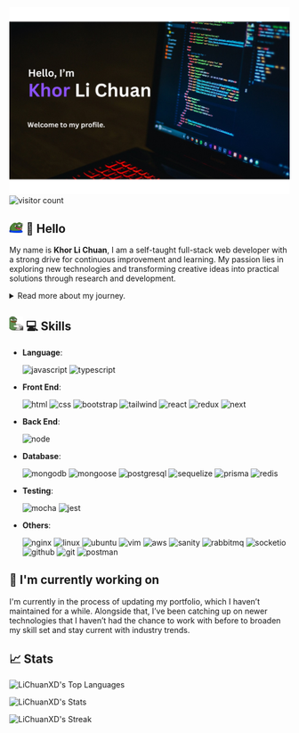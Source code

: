 ![header](public/images/header.png)
![visitor count](https://komarev.com/ghpvc/?username=LiChuanXD&color=blueviolet)

## <img src="public/images/peepoHappy.png" alt="peepo" width="25" /> 👋 Hello

My name is **Khor Li Chuan**, I am a self-taught full-stack web developer with a strong drive for continuous improvement and learning. My passion lies in exploring new technologies and transforming creative ideas into practical solutions through research and development.

<details>
<summary>Read more about my journey.</summary>

- **May 2019**: 🧑‍🍳 🔜 👨‍💻

  After working as a chef for two years, I came to realize that while I enjoy cooking as a hobby, the fast-paced kitchen environment wasn’t the right fit for me long-term. I decided to step away from that career path and revisit my earlier interest in computers—a field I had once considered for college. I took time to stay home, help my dad with his work, and fully dedicate myself to learning how to code and building a new path as a developer.

  I took a hands-on, self-disciplined approach to learning. I wrote detailed notes in a notebook, making sure I truly understood the theory and concepts behind everything I was learning — especially since I didn’t have anyone to ask for help.

  <details>
    <summary>Learning process</summary>
  I began with the basics: HTML, then moved on to CSS. I initially struggled with layout — especially splitting content into left and right sections — until I discovered Flexbox and Grid, which made layout so much easier and intuitive.

  <img src="public/images/html.png" alt="html" width="100" align="left" />

  <img src="public/images/html-input.png" alt="html-input" width="100" align="left" />

  <img src="public/images/css.png" alt="css" width="100" align="left" />

  <img src="public/images/css-mediaquery.png" alt="css-mediaquery" width="100" />

  Next came JavaScript, which took me quite a while to grasp. I spent a lot of time practicing through coding challenges and algorithms to build a strong foundation.

  <img src="public/images/javascript.png" alt="javascript" width="200" align="left" />

  <img src="public/images/javascript-es6.png" alt="javascript-es6" width="112" />

  Once I was comfortable with JavaScript, I moved on to DOM manipulation and jQuery — the point where I really started to see JavaScript come to life in real web interactions.

  <img src="public/images/dom-jquery.png" alt="dom-jquery" width="200" />

  I also learned how to work with APIs using AJAX, and explored data visualization tools like D3.js, which I didn’t use much at the time but now recognize as a very powerful tool.

  <img src="public/images/ajax.png" alt="ajax" width="200" align="left" />

  <img src="public/images/d3.png" alt="d3" width="200" />

  Eventually, I dove into ReactJS, which took a lot of effort to fully understand. I spent time learning the underlying theory, how components work, and how to manage state effectively — including with Redux.

  <img src="public/images/react.png" alt="react" width="200" align="left" />

  <img src="public/images/react-redux.png" alt="react-redux" width="200" />

  After that, I transitioned toward full-stack development. I learned Node.js, built servers using Express.js, and worked with Passport sessions and JWT for authentication.

  <img src="public/images/react.png" alt="react" width="120" align="left" />

  <img src="public/images/react.png" alt="react" width="120" align="left" />

  <img src="public/images/react.png" alt="react" width="120" align="left" />

  <img src="public/images/react.png" alt="react" width="120" />

  I used MongoDB as my main database, and explored web security tools like Helmet and Bcrypt. I also practiced writing tests using libraries such as Mocha & Chai and Jest.

  <img src="public/images/mongodb.png" alt="mongodb" width="100" align="left" />

  <img src="public/images/helmet.png" alt="helmet" width="100" align="left" />

  <img src="public/images/bcrypt.png" alt="bcrypt" width="100" align="left" />

  <img src="public/images/test.png" alt="test" width="100" />

  Along the way, I picked up Socket.io for real-time communication and became comfortable using Git for version control.

  <img src="public/images/socket.png" alt="socket" width="200" />

  And just out of curiosity, I even started experimenting with React Native to explore mobile development.

  <img src="public/images/react-native.png" alt="react-native" width="200" />

  🥹Up until now I cannot believed that I did all these.🥹
  ![note book](public/images/note.png)
  </details>

- **March 2020**:

  After spending 10 months learning to code at home, I gained a solid understanding of full-stack development. I built my own portfolio and began applying for jobs. After countless applications and being ghosted many times, I finally received a response — an invitation to interview.

  I was both excited and nervous — probably a mix of anticipation and a bit of impostor syndrome creeping in. As part of the interview, I was asked to complete a technical test by building a small app. I gave it my all, completed the challenge, and was thrilled to be offered the position. I officially joined the company as their first hire, marking the start of my professional journey as a developer.

- **May 2020**:

  On May 2nd, 2020, I officially began my journey as a full-stack developer.

  Since then, I’ve experienced exponential growth in my skills and responsibilities. Some of the key contributions and milestones during my time there include:

1. Laid the foundation for the company’s technology stack.
2. Developed an in-house app to monitor the status of IoT devices.
3. Mentored interns and guided them in building applications used by the company and delivered as vendor solutions to our partners.
4. Revamped the company’s main product by migrating the frontend from a Mustache-based view engine to ReactJS.
5. Restructured the backend and optimized the database, including a full data migration from MongoDB to PostgreSQL.
6. Gained hands-on experience with Linux (Ubuntu), using Vim and configuring Nginx for server deployment.
7. Continued exploring and implementing tools and workflows that improved development efficiency and system performance.

- **July 2024**:

  Our company decided to officially merge with our long-time partner — a marketing company for whom we had frequently developed projects as a vendor. With the merger, we became their in-house software team, allowing us to collaborate more closely and reduce miscommunication by eliminating the need for constant online coordination.

  During this period, I took on a more active role in project management, shifting slightly away from hands-on development to focus on planning, aligning teams, and ensuring project goals were met efficiently.

- **February 2025**:

  After spending nearly five years with the company, I felt it was the right time to take the next step in my career. I’m now looking to move onto a larger platform where I can challenge myself further, work with new technologies, and continue growing as a developer.

</details>

## <img src="public/gifs/typing.webp" alt="typing" width="25" /> 💻 Skills

- **Language**:

  <img src="https://cdn.jsdelivr.net/gh/devicons/devicon@latest/icons/javascript/javascript-original.svg" alt="javascript" width="30" /> <img src="https://cdn.jsdelivr.net/gh/devicons/devicon@latest/icons/typescript/typescript-original.svg" alt="typescript" width="30" />

- **Front End**:

  <img src="https://cdn.jsdelivr.net/gh/devicons/devicon@latest/icons/html5/html5-original-wordmark.svg" alt="html" width="30" /> <img src="https://cdn.jsdelivr.net/gh/devicons/devicon@latest/icons/css3/css3-original-wordmark.svg" alt="css" width="30" /> <img src="https://cdn.jsdelivr.net/gh/devicons/devicon@latest/icons/bootstrap/bootstrap-original-wordmark.svg" alt="bootstrap" width="30" /> <img src="https://cdn.jsdelivr.net/gh/devicons/devicon@latest/icons/tailwindcss/tailwindcss-original.svg" alt="tailwind" width="30" /> <img src="https://cdn.jsdelivr.net/gh/devicons/devicon@latest/icons/react/react-original-wordmark.svg" alt="react" width="30" /> <img src="https://cdn.jsdelivr.net/gh/devicons/devicon@latest/icons/redux/redux-original.svg" alt="redux" width="30" /> <img src="https://cdn.jsdelivr.net/gh/devicons/devicon@latest/icons/nextjs/nextjs-original.svg" alt="next" width="30" />

- **Back End**:

    <img src="https://cdn.jsdelivr.net/gh/devicons/devicon@latest/icons/nodejs/nodejs-original-wordmark.svg" alt="node" width="30" />

- **Database**:

  <img src="https://cdn.jsdelivr.net/gh/devicons/devicon@latest/icons/mongodb/mongodb-original-wordmark.svg" alt="mongodb" width="30" /> <img src="https://cdn.jsdelivr.net/gh/devicons/devicon@latest/icons/mongoose/mongoose-original-wordmark.svg" alt="mongoose" width="30" /> <img src="https://cdn.jsdelivr.net/gh/devicons/devicon@latest/icons/postgresql/postgresql-original-wordmark.svg" alt="postgresql" width="30" /> <img src="https://cdn.jsdelivr.net/gh/devicons/devicon@latest/icons/sequelize/sequelize-original-wordmark.svg" alt="sequelize" width="30" /> <img src="https://cdn.jsdelivr.net/gh/devicons/devicon@latest/icons/prisma/prisma-original-wordmark.svg" alt="prisma" width="30" /> <img src="https://cdn.jsdelivr.net/gh/devicons/devicon@latest/icons/redis/redis-original-wordmark.svg" alt="redis" width="30" />

- **Testing**:

  <img src="https://cdn.jsdelivr.net/gh/devicons/devicon@latest/icons/mocha/mocha-original.svg" alt="mocha" width="30" /> <img src="https://cdn.jsdelivr.net/gh/devicons/devicon@latest/icons/jest/jest-plain.svg" alt="jest" width="30" />

- **Others**:

  <img src="https://cdn.jsdelivr.net/gh/devicons/devicon@latest/icons/nginx/nginx-original.svg" alt="nginx" width="30" /> <img src="https://cdn.jsdelivr.net/gh/devicons/devicon@latest/icons/linux/linux-original.svg" alt="linux" width="30" /> <img src="https://cdn.jsdelivr.net/gh/devicons/devicon@latest/icons/ubuntu/ubuntu-original-wordmark.svg" alt="ubuntu" width="30" /> <img src="https://cdn.jsdelivr.net/gh/devicons/devicon@latest/icons/vim/vim-original.svg" alt="vim" width="30" /> <img src="https://cdn.jsdelivr.net/gh/devicons/devicon@latest/icons/amazonwebservices/amazonwebservices-original-wordmark.svg" alt="aws" width="30" /> <img src="https://cdn.jsdelivr.net/gh/devicons/devicon@latest/icons/sanity/sanity-original.svg" alt="sanity" width="30" /> <img src="https://cdn.jsdelivr.net/gh/devicons/devicon@latest/icons/rabbitmq/rabbitmq-original.svg" alt="rabbitmq" width="30" /> <img src="https://cdn.jsdelivr.net/gh/devicons/devicon@latest/icons/socketio/socketio-original-wordmark.svg" alt="socketio" width="30" /> <img src="https://cdn.jsdelivr.net/gh/devicons/devicon@latest/icons/github/github-original-wordmark.svg" alt="github" width="30" /> <img src="https://cdn.jsdelivr.net/gh/devicons/devicon@latest/icons/git/git-original-wordmark.svg" alt="git" width="30" /> <img src="https://cdn.jsdelivr.net/gh/devicons/devicon@latest/icons/postman/postman-original.svg" alt="postman" width="30" />

## 🔭 I'm currently working on

I'm currently in the process of updating my portfolio, which I haven’t maintained for a while. Alongside that, I’ve been catching up on newer technologies that I haven’t had the chance to work with before to broaden my skill set and stay current with industry trends.

## 📈 Stats

![LiChuanXD's Top Languages](https://github-readme-stats.vercel.app/api/top-langs/?username=LiChuanXD&theme=monokai&show_icons=true&hide_border=false&layout=compact)

![LiChuanXD's Stats](https://github-readme-stats.vercel.app/api?username=LiChuanXD&theme=monokai&show_icons=true&hide_border=false&count_private=true)

![LiChuanXD's Streak](https://github-readme-streak-stats.herokuapp.com/?user=LiChuanXD&theme=monokai&hide_border=false)

